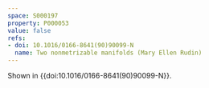 ```yaml
---
space: S000197
property: P000053
value: false
refs:
- doi: 10.1016/0166-8641(90)90099-N
  name: Two nonmetrizable manifolds (Mary Ellen Rudin)
---
```


Shown in {{doi:10.1016/0166-8641(90)90099-N}}.

